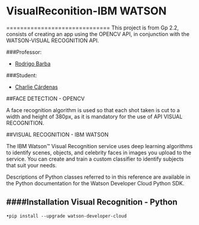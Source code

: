 # VisualReconition-IBM WATSON
==============================
This project is from Gp 2.2, consists of creating an app using the OPENCV API, in conjunction with the WATSON-VISUAL RECOGNITION API.

###Professor:
-  [Rodrigo Barba](mailto:lrbarba@utpl.edu.ec)

###Student:
-  [Charlie Cárdenas](cacardenas7@utpl.edu.ec)

##FACE DETECTION - OPENCV

A face recognition algorithm is used so that each shot taken is cut to a width and height of 380px, as it is mandatory for the use of API VISUAL RECOGNITION.

##VISUAL RECOGNITION - IBM WATSON

The IBM Watson™ Visual Recognition service uses deep learning algorithms to identify scenes, objects, and celebrity faces in images you upload to the service. You can create and train a custom classifier to identify subjects that suit your needs.

Descriptions of Python classes referred to in this reference are available in the Python documentation for the Watson Developer Cloud Python SDK.

####Installation Visual Recognition - Python
-------------------
	•pip install --upgrade watson-developer-cloud
	

